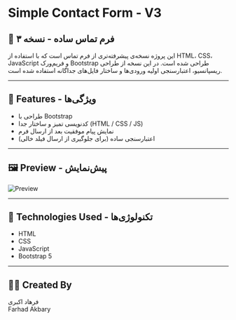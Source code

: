 # Simple Contact Form - V3

## 💼 فرم تماس ساده - نسخه ۳

این پروژه نسخه‌ی پیشرفته‌تری از فرم تماس است که با استفاده از HTML، CSS، JavaScript و فریم‌ورک Bootstrap طراحی شده است. در این نسخه از طراحی ریسپانسیو، اعتبارسنجی اولیه ورودی‌ها و ساختار فایل‌های جداگانه استفاده شده است.

---

## 📌 Features - ویژگی‌ها

- طراحی با Bootstrap
- کدنویسی تمیز و ساختار جدا (HTML / CSS / JS)
- نمایش پیام موفقیت بعد از ارسال فرم
- اعتبارسنجی ساده (برای جلوگیری از ارسال فیلد خالی)

---

## 🖼 Preview - پیش‌نمایش

![Preview](./v4/screenshot-simple-contact-form-v3.png)

---

## 🚀 Technologies Used - تکنولوژی‌ها

- HTML
- CSS
- JavaScript
- Bootstrap 5

---

## 🧑‍💻 Created By

فرهاد اکبری  
Farhad Akbary
